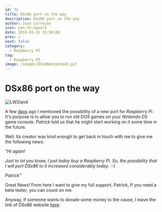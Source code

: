 ```yaml
---
id: 71
title: DSx86 port on the way
description: DSx86 port on the way
author: Jose Cerrejon
icon: pen-to-square
date: 2013-01-31 15:50:00
prev: /
next: false
category:
  - Raspberry PI
tag:
  - Raspberry PI
image: /images/DSx86Animated2.gif
---
```


# DSx86 port on the way

![LW2land](/images/DSx86Animated2.gif)

A few [days](/post.php?id=59) ago I mentioned the possibility of a new port for *Raspberry Pi*. It's purpose is to allow you to run old *DOS* games on your *Nintendo DS* game console. *Patrick* told us that he might start working on it some time in the future.


Well. Its creator was kind enough to get back in touch with me to give me the following news:

*"Hi again!*
 
*Just to let you know, I just today buy a Raspberry Pi. So, the possibility that I will port DSx86 to it increased considerably today. :-)*
 
*Patrick"*

Great News! From here I want to give my full support. Patrick, If you need a beta tester, you can count on me.

Anyway, If someone wants to donate some money to the cause, I leave the link of DSx86 website [here](http://dsx86.patrickaalto.com).